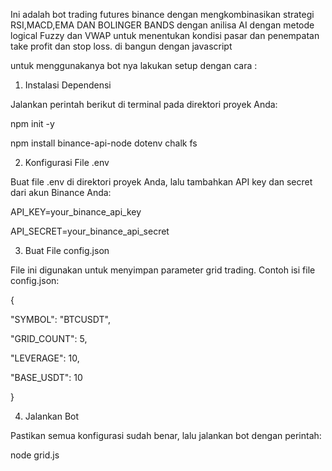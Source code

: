 Ini adalah bot trading futures binance 
dengan mengkombinasikan strategi RSI,MACD,EMA DAN BOLINGER BANDS dengan anilisa AI dengan metode logical Fuzzy dan VWAP 
untuk menentukan kondisi pasar dan penempatan take profit dan stop loss. di bangun dengan javascript  

untuk menggunakanya bot nya lakukan setup dengan cara :

1. Instalasi Dependensi

Jalankan perintah berikut di terminal pada direktori proyek Anda:

npm init -y

npm install binance-api-node dotenv chalk fs

2. Konfigurasi File .env

Buat file .env di direktori proyek Anda, lalu tambahkan API key dan secret dari akun Binance Anda:

API_KEY=your_binance_api_key

API_SECRET=your_binance_api_secret

3. Buat File config.json

File ini digunakan untuk menyimpan parameter grid trading. Contoh isi file config.json:

{

  "SYMBOL": "BTCUSDT",
  
  "GRID_COUNT": 5,
  
  "LEVERAGE": 10,
  
  "BASE_USDT": 10
  
}

4. Jalankan Bot

Pastikan semua konfigurasi sudah benar, lalu jalankan bot dengan perintah:

node grid.js

